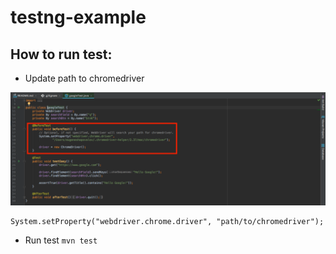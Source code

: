 # testng-example

## How to run test: 

* Update path to chromedriver

![alt text](webdriver.png "Webdriver path")

```
System.setProperty("webdriver.chrome.driver", "path/to/chromedriver");
```

* Run test ``mvn test``


 